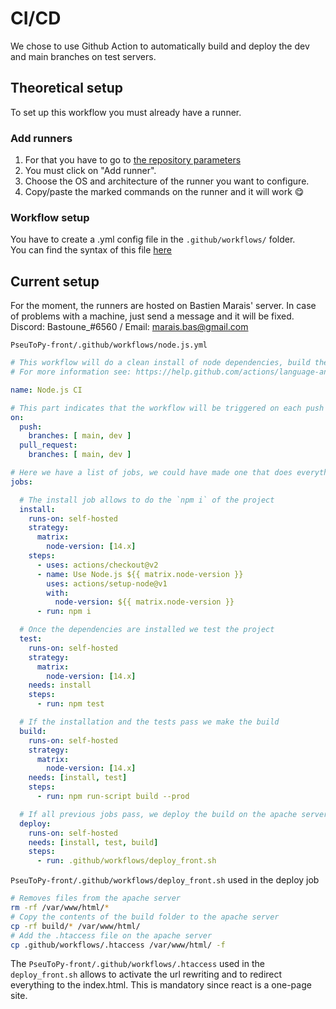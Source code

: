 # CI/CD

We chose to use Github Action to automatically build and deploy the dev and main branches on test servers.

## Theoretical setup

To set up this workflow you must already have a runner. 

### Add runners

1. For that you have to go to [the repository parameters](https://github.com/PseuToPy/PseuToPy-front/settings/actions/runners)
2. You must click on "Add runner".
3. Choose the OS and architecture of the runner you want to configure. 
4. Copy/paste the marked commands on the runner and it will work 😋

### Workflow setup

You have to create a .yml config file in the `.github/workflows/` folder.  
You can find the syntax of this file [here](https://docs.github.com/en/actions/reference/workflow-syntax-for-github-actions)

## Current setup

For the moment, the runners are hosted on Bastien Marais' server. In case of problems with a machine, just send a message and it will be fixed.  
Discord: Bastoune_#6560 / Email: marais.bas@gmail.com 

`PseuToPy-front/.github/workflows/node.js.yml`
```yml
# This workflow will do a clean install of node dependencies, build the source code and run tests across different versions of node
# For more information see: https://help.github.com/actions/language-and-framework-guides/using-nodejs-with-github-actions

name: Node.js CI

# This part indicates that the workflow will be triggered on each push or pull request present on main or dev
on:
  push:
    branches: [ main, dev ]
  pull_request:
    branches: [ main, dev ]

# Here we have a list of jobs, we could have made one that does everything and it would save 20s however it would be less readable.
jobs:

  # The install job allows to do the `npm i` of the project
  install:
    runs-on: self-hosted
    strategy:
      matrix:
        node-version: [14.x]
    steps:
      - uses: actions/checkout@v2
      - name: Use Node.js ${{ matrix.node-version }}
        uses: actions/setup-node@v1
        with:
          node-version: ${{ matrix.node-version }}
      - run: npm i

  # Once the dependencies are installed we test the project
  test:
    runs-on: self-hosted
    strategy:
      matrix:
        node-version: [14.x]
    needs: install
    steps:
      - run: npm test

  # If the installation and the tests pass we make the build
  build:
    runs-on: self-hosted
    strategy:
      matrix:
        node-version: [14.x]
    needs: [install, test]
    steps:
      - run: npm run-script build --prod

  # If all previous jobs pass, we deploy the build on the apache server
  deploy:
    runs-on: self-hosted
    needs: [install, test, build]
    steps:
      - run: .github/workflows/deploy_front.sh
```

`PseuToPy-front/.github/workflows/deploy_front.sh` used in the deploy job
```sh
# Removes files from the apache server
rm -rf /var/www/html/*  
# Copy the contents of the build folder to the apache server
cp -rf build/* /var/www/html/
# Add the .htaccess file on the apache server
cp .github/workflows/.htaccess /var/www/html/ -f
```

The `PseuToPy-front/.github/workflows/.htaccess` used in the `deploy_front.sh` allows to activate the url rewriting and to redirect everything to the index.html. This is mandatory since react is a one-page site.